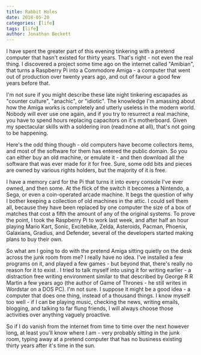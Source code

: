 ```yaml
---
title: Rabbit Holes
date: 2018-05-20
categories: [life]
tags: [life]
author: Jonathan Beckett
---
```


I have spent the greater part of this evening tinkering with a pretend computer that hasn't existed for thirty years. That's right - not even the real thing. I discovered a project some time ago on the internet called "Amibian", that turns a Raspberry Pi into a Commodore Amiga - a computer that went out of production over twenty years ago, and out of favour a good few years before that.

I'm not sure if you might describe these late night tinkering escapades as "counter culture", "anachic", or "idiotic". The knowledge I'm amassing about how the Amiga works is completely and utterly useless in the modern world. Nobody will ever use one again, and if you try to resurrect a real machine, you have to spend hours replacing capacitors on it's motherboard. Given my spectacular skills with a soldering iron (read:none at all), that's not going to be happening.

Here's the odd thing though - old computers have become collectors items, and most of the software for them has entered the public domain. So you can either buy an old machine, or emulate it - and then download all the software that was ever made for it for free. Sure, some odd bits and pieces are owned by various rights holders, but the majority of it is free.

I have a memory card for the Pi that turns it into every console I've ever owned, and then some. At the flick of the switch it becomes a Nintendo, a Sega, or even a coin-operated arcade machine. It begs the question of why I bother keeping a collection of old machines in the attic. I could sell them all, because they have been replaced by one computer the size of a box of matches that cost a fifth the amount of any of the original systems. To prove the point, I took the Raspberry Pi to work last week, and after half an hour playing Mario Kart, Sonic, Excitebike, Zelda, Asteroids, Pacman, Phoenix, Galaxians, Gradius, and Defender, several of the developers started making plans to buy their own.

So what am I going to do with the pretend Amiga sitting quietly on the desk across the junk room from me? I really have no idea. I've installed a few programs on it, and played a few games - but beyond that, there's really no reason for it to exist . I tried to talk myself into using it for writing earlier - a distraction free writing environment similar to that described by George R R Martin a few years ago (the author of Game of Thrones - he still writes in Wordstar on a DOS PC). I'm not sure. I suppose it might be a good idea - a computer that does one thing, instead of a thousand things. I know myself too well - if I can be playing music, checking the news, writing emails, blogging, and talking to far flung friends, I will always choose those activities over anything vaguely proactive.

So if I do vanish from the internet from time to time over the next however long, at least you'll know where I am - very probably sitting in the junk room, typing away at a pretend computer that has no business existing thirty years after it's time in the sun.